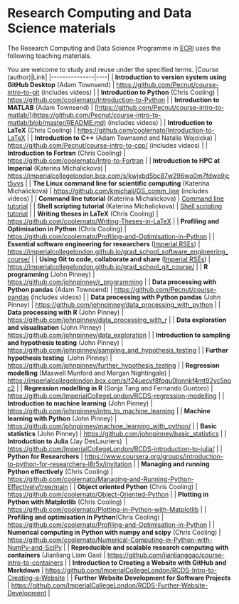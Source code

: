 # Research Computing and Data Science materials 

The Research Computing and Data Science Programme in
[ECRI](https://www.imperial.ac.uk/about/leadership-and-strategy/provost/vice-provost-research/vpre-led-initiatives/early-career-researcher-institute/)
uses the following teaching materials.  

You are welcome to study and reuse under the specified terms.
|Course (author)|Link|
|---------------|----|
| **Introduction to version system using GitHub Desktop** (Adam Townsend) | <https://github.com/Pecnut/course-intro-to-git> (includes videos) |
| **Introduction to Python** (Chris Cooling) | <https://github.com/coolernato/Introduction-to-Python> |
| **Introduction to MATLAB** (Adam Townsend) | [https://github.com/Pecnut/course-intro-to-matlab/](https://github.com/Pecnut/course-intro-to-matlab/blob/master/README.md) (includes videos) |
| **Introduction to LaTeX** (Chris Cooling) | <https://github.com/coolernato/Introduction-to-LaTeX> |
| **Introduction to C++** (Adam Townsend and Natalia Wojcicka) | <https://github.com/Pecnut/course-intro-to-cpp/> (includes videos) |
| **Introduction to Fortran** (Chris Cooling) | <https://github.com/coolernato/Intro-to-Fortran> |
| **Introduction to HPC at Imperial** (Katerina Michalickova) | <https://imperialcollegelondon.box.com/s/kwjxbd5bc87w296wo0m7fdwo9jct5vvs> |
| **The Linux command line for scientific computing** (Katerina Michalickova) | <https://github.com/kmichali/GS_comm_line> (includes videos) |
| **Command line tutorial** (Katerina Michalickova) | [Command line tutorial](http://icl-rcs-user-guide.readthedocs.io/en/latest/support/using-linux/command-line/) |
| **Shell scripting tutorial** (Katerina Michalickova) | [Shell scripting tutorial](https://icl-rcs-user-guide.readthedocs.io/en/latest/support/using-linux/shell-scripting/) |
| **Writing theses in LaTeX** (Chris Cooling) | <https://github.com/coolernato/Writing-Theses-in-LaTeX> |
| **Profiling and Optimisation in Python** (Chris Cooling) | <https://github.com/coolernato/Profiling-and-Optimisation-in-Python> |
| **Essential software engineering for researchers** ([Imperial RSEs](https://www.imperial.ac.uk/admin-services/ict/self-service/research-support/rcs/service-offering/research-software-engineering/)) | <https://imperialcollegelondon.github.io/grad_school_software_engineering_course/> |
| **Using Git to code, collaborate and share** ([Imperial RSEs](https://www.imperial.ac.uk/admin-services/ict/self-service/research-support/rcs/service-offering/research-software-engineering/)) | <https://imperialcollegelondon.github.io/grad_school_git_course/> |
| **R programming** (John Pinney) | <https://github.com/johnpinney/r_programming> |
| **Data processing with Python pandas** (Adam Townsend) | <https://github.com/Pecnut/course-pandas> (includes videos) |
| **Data processing with Python pandas** (John Pinney) | <https://github.com/johnpinney/data_processing_with_python> |
| **Data processing with R** (John Pinney) | <https://github.com/johnpinney/data_processing_with_r> |
| **Data exploration and visualisation** (John Pinney) | <https://github.com/johnpinney/data_exploration> |
| **Introduction to sampling and hypothesis testing** (John Pinney) | <https://github.com/johnpinney/sampling_and_hypothesis_testing> |
| **Further hypothesis testing**  (John Pinney) | <https://github.com/johnpinney/further_hypothesis_testing> |
| **Regression modelling** (Maxwell Munford and Morgan Nightingale) | <https://imperialcollegelondon.box.com/s/f24uecvf8fqqu0lonnkf4mt92vc5noc2> |
| **Regression modelling in R** (Sonja Tang and Fernando Guntoro) | <https://github.com/ImperialCollegeLondon/RCDS-regression-modelling> |
| **Introduction to machine learning** (John Pinney) | <https://github.com/johnpinney/intro_to_machine_learning> |
| **Machine learning with Python** (John Pinney) | <https://github.com/johnpinney/machine_learning_with_python/> |
| **Basic statistics** (John Pinney) | <https://github.com/johnpinney/basic_statistics> |
| **Introduction to Julia** (Jay DesLauriers)  | <https://github.com/ImperialCollegeLondon/RCDS-introduction-to-julia/> |
| **Python for Researchers** | <https://www.coursera.org/groups/introduction-to-python-for-researchers-l8r5x/invitation> |
| **Managing and running Python effectively** (Chris Cooling) | <https://github.com/coolernato/Managing-and-Running-Python-Effectively/tree/main> |
| **Object oriented Python** (Chris Cooling) | <https://github.com/coolernato/Object-Oriented-Python> |
| **Plotting in Python with Matplotlib** (Chris Cooling) | <https://github.com/coolernato/Plotting-in-Python-with-Matplotlib> |
| **Profiling and optimisation in Python**(Chris Cooling) | <https://github.com/coolernato/Profiling-and-Optimisation-in-Python> |
| **Numerical computing in Python with numpy and scipy** (Chris Cooling) | <https://github.com/coolernato/Numerical-Computing-in-Python-with-NumPy-and-SciPy> |
| **Reproducible and scalable research computing with containers** (Jianliang Liam Gao) | <https://github.com/jianlianggao/course-intro-to-containers> |
| **Introduction to Creating a Website with GitHub and Markdown** | <https://github.com/ImperialCollegeLondon/RCDS-Intro-to-Creating-a-Website> |
| **Further Website Development for Software Projects** | <https://github.com/ImperialCollegeLondon/RCDS-Further-Website-Development> |
